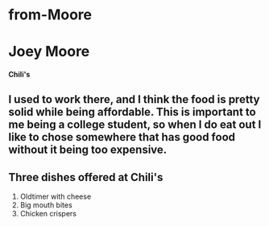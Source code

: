 # from-Moore
# Joey Moore
#### Chili's
I used to work there, and I think the food is pretty solid while being **affordable**. This is important to me being a **college student**, so when I do eat out I like to chose somewhere that has good food without it being too expensive.
---
## Three dishes offered at Chili's
1. Oldtimer with cheese
2. Big mouth bites
3. Chicken crispers